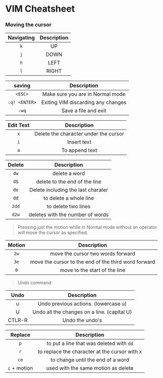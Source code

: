 # VIM Cheatsheet

### Moving the cursor

| Navigating | Description |
| :--------: | :---------: |
|    `k`     |     UP      |
|    `j`     |    DOWN     |
|    `h`     |    LEFT     |
|    `l`     |    RIGHT    |

|    saving     |            Description             |
| :-----------: | :--------------------------------: |
|    `<ESC>`    |  Make sure you are in Normal mode  |
| `:q! <ENTER>` | Exiting VIM discarding any changes |
|     `:wq`     |        Save a file and exit        |

| Edit Text |              Description              |
| :-------: | :-----------------------------------: |
|    `x`    | Delete the character under the cursor |
|    `i`    |              Insert text              |
|    `a`    |            To append text             |

| Delete |            Description             |
| :----: | :--------------------------------: |
|  `dw`  |           delete a word            |
|  `d$`  |   delete to the end of the line    |
|  `de`  | Delete including the last charater |
|  `dd`  |       to delete a whole line       |
| `2dd`  |        to delete two lines         |
| `d2w`  |  deletes with the number of words  |

> Pressing just the motion while in Normal mode without an operator will move the cursor as specified.

| Motion |                     Description                      |
| :----: | :--------------------------------------------------: |
|  `2w`  |          move the cursor two words forward           |
|  `3e`  | move the cursor to the end of the third word forward |
|  `0`   |            move to the start of the line             |

> Undo command

| Undo |                     Description                      |
| :----: | :--------------------------------------------------: |
| u | Undo previous actions. (lowercase u) |
| U | Undo all the changes on a line. (capital U) |
| CTLR-R | Undo the undo's |

| Replace | Description |
| :----: | :--------------------------------------------------: |
| `p` | to put a line that was deleted with `dd` |
| `r` | to replace the character at the cursor with x |
| `ce` | to change until the end of a word |
| `c` + motion | used with the same motion as delete |

